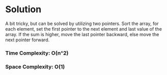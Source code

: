 # Solution

A bit tricky, but can be solved by utilizing two pointers. Sort the array, for each element, set the first pointer to the next element and last value of the array. If the sum is higher, move the last pointer backward, else move the next pointer forward.

### Time Complexity: O(n^2)
### Space Complexity: O(1)